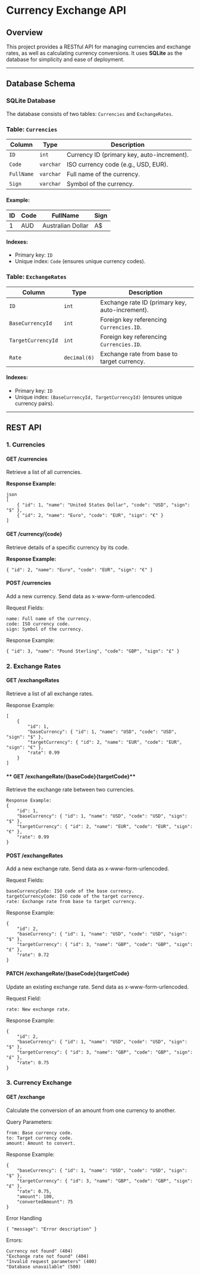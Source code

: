 # Currency Exchange API

## Overview
This project provides a RESTful API for managing currencies and exchange rates, as well as calculating currency conversions. It uses **SQLite** as the database for simplicity and ease of deployment.

---

## Database Schema

### SQLite Database
The database consists of two tables: `Currencies` and `ExchangeRates`.

### Table: `Currencies`
| Column   | Type     | Description                                    |
|----------|----------|------------------------------------------------|
| `ID`     | `int`    | Currency ID (primary key, auto-increment).      |
| `Code`   | `varchar`| ISO currency code (e.g., USD, EUR).             |
| `FullName`| `varchar`| Full name of the currency.                    |
| `Sign`   | `varchar`| Symbol of the currency.                        |

#### Example:
| ID | Code | FullName            | Sign |
|----|------|---------------------|------|
| 1  | AUD  | Australian Dollar   | A$   |

#### Indexes:
- Primary key: `ID`
- Unique index: `Code` (ensures unique currency codes).

### Table: `ExchangeRates`
| Column            | Type         | Description                                        |
|-------------------|--------------|----------------------------------------------------|
| `ID`              | `int`        | Exchange rate ID (primary key, auto-increment).    |
| `BaseCurrencyId`  | `int`        | Foreign key referencing `Currencies.ID`.           |
| `TargetCurrencyId`| `int`        | Foreign key referencing `Currencies.ID`.           |
| `Rate`            | `decimal(6)` | Exchange rate from base to target currency.        |

#### Indexes:
- Primary key: `ID`
- Unique index: `(BaseCurrencyId, TargetCurrencyId)` (ensures unique currency pairs).

---

## REST API

### 1. Currencies

#### **GET /currencies**
Retrieve a list of all currencies.

**Response Example:**
```
json
[
    { "id": 1, "name": "United States Dollar", "code": "USD", "sign": "$" },
    { "id": 2, "name": "Euro", "code": "EUR", "sign": "€" }
]
```
#### **GET /currency/{code}**
Retrieve details of a specific currency by its code.

**Response Example:**
```
{ "id": 2, "name": "Euro", "code": "EUR", "sign": "€" }
```

#### **POST /currencies**
Add a new currency. Send data as x-www-form-urlencoded.

Request Fields:
```
name: Full name of the currency.
code: ISO currency code.
sign: Symbol of the currency.
```
Response Example:
```
{ "id": 3, "name": "Pound Sterling", "code": "GBP", "sign": "£" }
```

### 2. Exchange Rates

#### **GET /exchangeRates**
Retrieve a list of all exchange rates.

Response Example:
```
[
    {
        "id": 1,
        "baseCurrency": { "id": 1, "name": "USD", "code": "USD", "sign": "$" },
        "targetCurrency": { "id": 2, "name": "EUR", "code": "EUR", "sign": "€" },
        "rate": 0.99
    }
]
```

#### ** GET /exchangeRate/{baseCode}{targetCode}**
Retrieve the exchange rate between two currencies.
```
Response Example:
{
    "id": 1,
    "baseCurrency": { "id": 1, "name": "USD", "code": "USD", "sign": "$" },
    "targetCurrency": { "id": 2, "name": "EUR", "code": "EUR", "sign": "€" },
    "rate": 0.99
}
```
#### **POST /exchangeRates**
Add a new exchange rate. Send data as x-www-form-urlencoded.

Request Fields:
```
baseCurrencyCode: ISO code of the base currency.
targetCurrencyCode: ISO code of the target currency.
rate: Exchange rate from base to target currency.
```
Response Example:
```
{
    "id": 2,
    "baseCurrency": { "id": 1, "name": "USD", "code": "USD", "sign": "$" },
    "targetCurrency": { "id": 3, "name": "GBP", "code": "GBP", "sign": "£" },
    "rate": 0.72
}
```
#### **PATCH /exchangeRate/{baseCode}{targetCode}**

Update an existing exchange rate. Send data as x-www-form-urlencoded.

Request Field:
```
rate: New exchange rate.
```
Response Example:
```
{
    "id": 2,
    "baseCurrency": { "id": 1, "name": "USD", "code": "USD", "sign": "$" },
    "targetCurrency": { "id": 3, "name": "GBP", "code": "GBP", "sign": "£" },
    "rate": 0.75
}
```
### 3. Currency Exchange

#### **GET /exchange**
Calculate the conversion of an amount from one currency to another.

Query Parameters:
```
from: Base currency code.
to: Target currency code.
amount: Amount to convert.
```
Response Example:
```
{
    "baseCurrency": { "id": 1, "name": "USD", "code": "USD", "sign": "$" },
    "targetCurrency": { "id": 3, "name": "GBP", "code": "GBP", "sign": "£" },
    "rate": 0.75,
    "amount": 100,
    "convertedAmount": 75
}
```
Error Handling
```
{ "message": "Error description" }
```
Errors:
```
Currency not found" (404)
"Exchange rate not found" (404)
"Invalid request parameters" (400)
"Database unavailable" (500)
```
